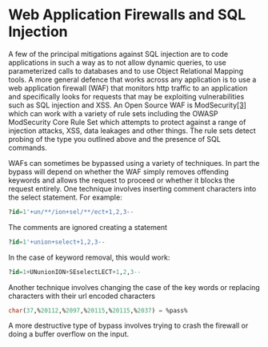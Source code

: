 # Web Application Firewalls and SQL Injection

A few of the principal mitigations against SQL injection are to code applications in such a way as to not allow dynamic queries, to use parameterized calls to databases and to use Object Relational Mapping tools. A more general defence that works across any application is to use a web application firewall \(WAF\) that monitors http traffic to an application and specifically looks for requests that may be exploiting vulnerabilities such as SQL injection and XSS. An Open Source WAF is ModSecurity[\[3\]](web-application-firewalls-and-sql-injection.md) which can work with a variety of rule sets including the OWASP ModSecurity Core Rule Set which attempts to protect against a range of injection attacks, XSS, data leakages and other things. The rule sets detect probing of the type you outlined above and the presence of SQL commands.

WAFs can sometimes be bypassed using a variety of techniques. In part the bypass will depend on whether the WAF simply removes offending keywords and allows the request to proceed or whether it blocks the request entirely. One technique involves inserting comment characters into the select statement. For example:

```sql
?id=1'+un/**/ion+sel/**/ect+1,2,3--
```

The comments are ignored creating a statement

```sql
?id=1'+union+select+1,2,3--
```

In the case of keyword removal, this would work:

```sql
?id=1+UNunionION+SEselectLECT+1,2,3--
```

Another technique involves changing the case of the key words or replacing characters with their url encoded characters

```sql
char(37,%20112,%2097,%20115,%20115,%2037) = %pass%
```

A more destructive type of bypass involves trying to crash the firewall or doing a buffer overflow on the input.

